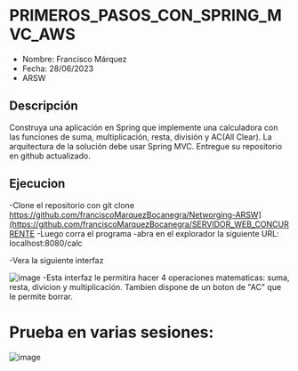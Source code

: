 # PRIMEROS_PASOS_CON_SPRING_MVC_AWS


- Nombre: Francisco Márquez
- Fecha: 28/06/2023
- ARSW


## Descripción

Construya una aplicación en Spring que implemente una calculadora con las funciones de suma, multiplicación, resta, división y AC(All Clear). La arquitectura de la solución debe usar Spring MVC. Entregue su repositorio en github actualizado.
   
## Ejecucion

-Clone el repositorio con git clone https://github.com/franciscoMarquezBocanegra/Networging-ARSW](https://github.com/franciscoMarquezBocanegra/SERVIDOR_WEB_CONCURRENTE
-Luego corra el programa
-abra en el explorador la siguiente URL: localhost:8080/calc



-Vera la siguiente interfaz 

![image](https://github.com/franciscoMarquezBocanegra/PRIMEROS_PASOS_CON_SPRING_MVC_AWS/assets/98216991/d53adf2a-fa0c-41f4-82c9-f53c1be327eb)
-Esta interfaz le permitira hacer 4 operaciones matematicas: suma, resta, divicion y multiplicación. Tambien dispone de un boton de "AC" que le permite borrar.


# Prueba en varias sesiones:

![image](https://github.com/franciscoMarquezBocanegra/PRIMEROS_PASOS_CON_SPRING_MVC_AWS/assets/98216991/15467cd2-dad7-41ee-a3db-fb4d654398f2)




